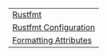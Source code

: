 |  |
|---|
| [Rustfmt][ex-formatting] |
| [Rustfmt Configuration][ex-rustfmt-config] |
| [Formatting Attributes][ex-formatting-attributes] |

[ex-formatting]: index.md#rustfmt
[ex-rustfmt-config]: index.md#rustfmt-configuration
[ex-formatting-attributes]: index.md#formatting-attributes
